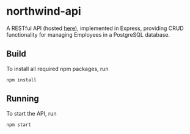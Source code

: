 # northwind-api
A RESTful API (hosted [here](https://northwind-express-api.herokuapp.com/swagger/)), implemented in Express, providing CRUD functionality for managing Employees in a PostgreSQL database.

## Build
To install all required npm packages, run
```
npm install
```

## Running
To start the API, run
```
npm start
```
